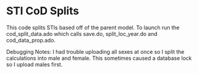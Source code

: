 # STI CoD Splits

This code splits STIs based off of the parent model. To launch run the cod_split_data.ado which calls save.do, split_loc_year.do and cod_data_prop.ado.


Debugging Notes: 
I had trouble uploading all sexes at once so I split the calculations into male and female. This sometimes caused a database lock so I upload males first. 








